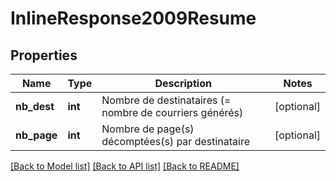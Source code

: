 # InlineResponse2009Resume

## Properties
Name | Type | Description | Notes
------------ | ------------- | ------------- | -------------
**nb_dest** | **int** | Nombre de destinataires (&#x3D; nombre de courriers générés) | [optional] 
**nb_page** | **int** | Nombre de page(s) décomptées(s) par destinataire | [optional] 

[[Back to Model list]](../../README.md#documentation-for-models) [[Back to API list]](../../README.md#documentation-for-api-endpoints) [[Back to README]](../../README.md)

